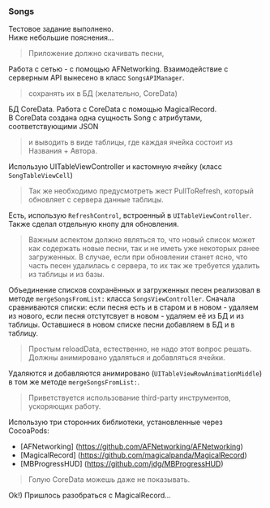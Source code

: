 ### Songs
Тестовое задание выполнено.   
Ниже небольшие пояснения...
 
> Приложение должно скачивать песни, 

Работа с сетью - с помощью AFNetworking. Взаимодействие с серверным API вынесено в класс `SongsAPIManager`.

> сохранять их в БД (желательно, CoreData) 
    
БД CoreData. Работа с CoreData с помощью MagicalRecord.   
В  CoreData создана одна сущность Song c атрибутами, соответствующими JSON

> и выводить в виде таблицы, где каждая ячейка состоит из Названия + Автора. 

Использую UITableViewController и кастомную ячейку (класс `SongTableViewCell`)

> Так же необходимо предусмотреть жест PullToRefresh, который обновляет с сервера данные таблицы. 

Есть, использую `RefreshControl`, встроенный в `UITableViewController`.   
Также сделал отдельную кнопу для обновления.

> Важным аспектом должно являться то, что новый список может как содержать новые песни, так и не иметь уже некоторых ранее загруженных. В случае, если при обновлении станет ясно, что часть песен удалилась с сервера, то их так же требуется удалить из таблицы и из базы.

Объединение списков сохранённых и загруженных песен реализовал в методе `mergeSongsFromList:` класса `SongsViewController`.
Сначала сравниваются списки: если песня есть и в старом и в новом - удаляем из нового, 
если песня отстутсвует в новом - удаляем её из БД и из таблицы. Оставшиеся в новом списке песни добавляем в БД и в таблицу. 

> Простым reloadData, естественно, не надо этот вопрос решать. Должны анимировано удаляться и добавляться ячейки. 

Удаляются и добавляются анимировано (`UITableViewRowAnimationMiddle`) в том же методе `mergeSongsFromList:`.

> Приветствуется использование third-party инструментов, ускоряющих работу.

Использую три сторонних библиотеки, установленные через CocoaPods:
- [AFNetworking] (https://github.com/AFNetworking/AFNetworking)
- [MagicalRecord] (https://github.com/magicalpanda/MagicalRecord)
- [MBProgressHUD] (https://github.com/jdg/MBProgressHUD)

> Голую CoreData можешь даже не показывать.

Ok!) Пришлось разобраться с MagicalRecord...
